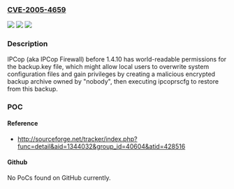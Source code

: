 ### [CVE-2005-4659](https://cve.mitre.org/cgi-bin/cvename.cgi?name=CVE-2005-4659)
![](https://img.shields.io/static/v1?label=Product&message=n%2Fa&color=blue)
![](https://img.shields.io/static/v1?label=Version&message=n%2Fa&color=blue)
![](https://img.shields.io/static/v1?label=Vulnerability&message=n%2Fa&color=brighgreen)

### Description

IPCop (aka IPCop Firewall) before 1.4.10 has world-readable permissions for the backup.key file, which might allow local users to overwrite system configuration files and gain privileges by creating a malicious encrypted backup archive owned by "nobody", then executing ipcoprscfg to restore from this backup.

### POC

#### Reference
- http://sourceforge.net/tracker/index.php?func=detail&aid=1344032&group_id=40604&atid=428516

#### Github
No PoCs found on GitHub currently.

